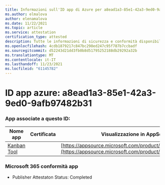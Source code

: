```yaml
---
title: Informazioni sull'ID app di Azure per a8ead1a3-85e1-42a3-9ed0-9afb97482b31
ms.author: elmalova
author: elenamalova
ms.date: 11/22/2021
ms.topic: article
ms.service: attestation
certification_type: attested
description: Tutte le informazioni di sicurezza e conformità disponibili per a8ead1a3-85e1-42a3-9ed0-9afb97482b31.
ms.openlocfilehash: 4cdb1879217c847bc298ed247c95f787b7ccbadf
ms.sourcegitcommit: d52243d21dd3fb0b8d51795252188db29292a32b
ms.translationtype: MT
ms.contentlocale: it-IT
ms.lasthandoff: 11/23/2021
ms.locfileid: "61145782"
---
```

# <a name="azure-app-id-a8ead1a3-85e1-42a3-9ed0-9afb97482b31"></a>ID app azure: a8ead1a3-85e1-42a3-9ed0-9afb97482b31


### <a name="apps-associated-with-this-id"></a>App associate a questo ID:
| **Nome app** | **Certificata** | **Visualizzazione in AppSource** |
|--------------|---------------|-----------------------|
| [Kanban Tool](https://docs.microsoft.com/microsoft-365-app-certification/forward/WA200002121) |  | [https://appsource.microsoft.com/product/office/WA200002121](https://appsource.microsoft.com/product/office/WA200002121) |

### <a name="microsoft-365-app-compliance-status"></a>Microsoft 365 conformità app
- Publisher Attestaton Status: Completed

